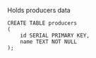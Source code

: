 Holds producers data
```
CREATE TABLE producers
(
	id SERIAL PRIMARY KEY,
	name TEXT NOT NULL
);
```